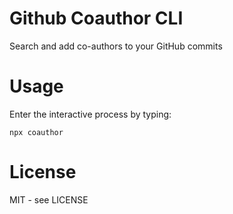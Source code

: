 # Github Coauthor CLI

Search and add co-authors to your GitHub commits

# Usage

Enter the interactive process by typing:

`npx coauthor`

# License

MIT - see LICENSE

